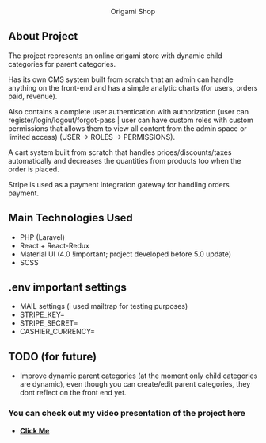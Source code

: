 <p align="center">Origami Shop</p>

## About Project

The project represents an online origami store with dynamic child categories for parent categories. 

Has its own CMS system built from scratch that an admin can handle anything on the front-end and has a simple analytic charts (for users, orders paid, revenue).

Also contains a complete user authentication with authorization (user can register/login/logout/forgot-pass | user can have custom roles with custom permissions that allows them to view all content from the admin space or limited access) (USER -> ROLES -> PERMISSIONS).

A cart system built from scratch that handles prices/discounts/taxes automatically and decreases the quantities from products too when the order is placed.

Stripe is used as a payment integration gateway for handling orders payment.

## Main Technologies Used

<ul>
    <li>PHP (Laravel)</li>
    <li>React + React-Redux</li>
    <li>Material UI (4.0 !important; project developed before 5.0 update)</li>
    <li>SCSS</li>
</ul>

## .env important settings

<ul>
    <li>MAIL settings (i used mailtrap for testing purposes)</li>
    <li>STRIPE_KEY=</li>
    <li>STRIPE_SECRET=</li>
    <li>CASHIER_CURRENCY=</li>
</ul>

## TODO (for future)

<ul>
    <li>Improve dynamic parent categories (at the moment only child categories are dynamic), even though you can create/edit parent categories, they dont reflect on the front end yet.</li>
</ul>


### You can check out my video presentation of the project here

- **[Click Me](https://youtu.be/WrzorrncrHE)**